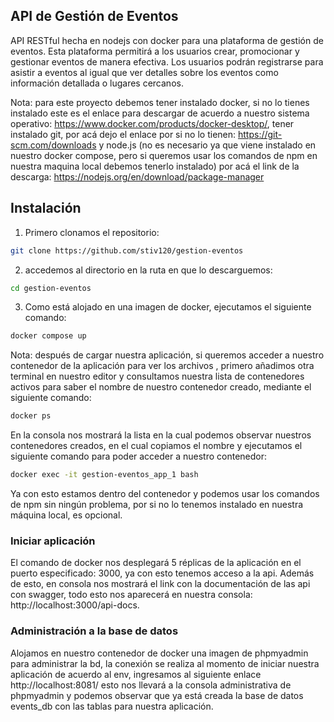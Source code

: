 ## API de Gestión de Eventos

API RESTful hecha en nodejs con docker para una plataforma de gestión de eventos. Esta plataforma
permitirá a los usuarios crear, promocionar y gestionar eventos de manera efectiva. Los
usuarios podrán registrarse para asistir a eventos al igual que ver detalles sobre los eventos
como información detallada o lugares cercanos.

Nota: para este proyecto debemos tener instalado docker, si no lo tienes instalado este es el enlace para descargar de acuerdo a nuestro sistema operativo: https://www.docker.com/products/docker-desktop/, tener instalado git, por acá dejo el enlace por si no lo tienen: https://git-scm.com/downloads y node.js (no es necesario ya que viene instalado en nuestro docker compose, pero si queremos usar los comandos de npm en nuestra maquina local debemos tenerlo instalado) por acá el link de la descarga: https://nodejs.org/en/download/package-manager

## Instalación

1. Primero clonamos el repositorio:

```sh
git clone https://github.com/stiv120/gestion-eventos
```

2. accedemos al directorio en la ruta en que lo descarguemos:

```sh
cd gestion-eventos
```

3. Como está alojado en una imagen de docker, ejecutamos el siguiente comando:

```sh
docker compose up
```

Nota: después de cargar nuestra aplicación, si queremos acceder a nuestro contenedor de la aplicación para ver los archivos , primero añadimos otra terminal en nuestro editor y consultamos nuestra lista de contenedores activos para saber el nombre de nuestro contenedor creado, mediante el siguiente comando:

```sh
docker ps
```

En la consola nos mostrará la lista en la cual podemos observar nuestros contenedores creados, en el cual copiamos el nombre y ejecutamos el siguiente comando para poder acceder a nuestro contenedor:

```sh
docker exec -it gestion-eventos_app_1 bash
```

Ya con esto estamos dentro del contenedor y podemos usar los comandos de npm sin ningún problema, por si no lo tenemos instalado en nuestra máquina local, es opcional.

### Iniciar aplicación

El comando de docker nos desplegará 5 réplicas de la aplicación en el puerto especificado: 3000, ya con esto tenemos acceso a la api.
Además de esto, en consola nos mostrará el link con la documentación de las api con swagger, todo esto nos aparecerá en nuestra consola: http://localhost:3000/api-docs.

### Administración a la base de datos

Alojamos en nuestro contenedor de docker una imagen de phpmyadmin para administrar la bd, la conexión se realiza al momento de iniciar nuestra aplicación de acuerdo al env, ingresamos al siguiente enlace http://localhost:8081/ esto nos llevará a la consola administrativa de phpmyadmin y podemos observar que ya está creada la base de datos events_db con las tablas para nuestra aplicación.
